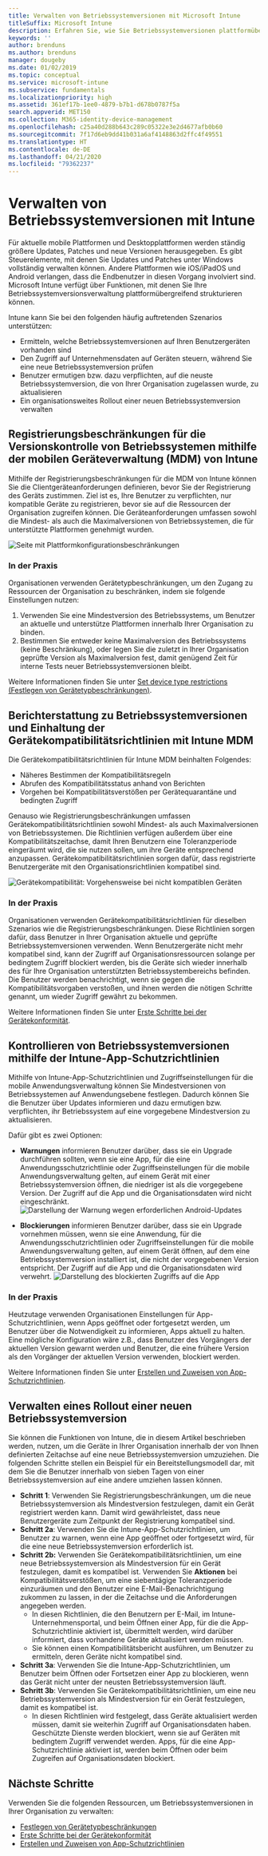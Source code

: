 ```yaml
---
title: Verwalten von Betriebssystemversionen mit Microsoft Intune
titleSuffix: Microsoft Intune
description: Erfahren Sie, wie Sie Betriebssystemversionen plattformübergreifend mit Microsoft Intune verwalten können.
keywords: ''
author: brenduns
ms.author: brenduns
manager: dougeby
ms.date: 01/02/2019
ms.topic: conceptual
ms.service: microsoft-intune
ms.subservice: fundamentals
ms.localizationpriority: high
ms.assetid: 361ef17b-1ee0-4879-b7b1-d678b0787f5a
search.appverid: MET150
ms.collection: M365-identity-device-management
ms.openlocfilehash: c25a40d288b643c289c05322e3e2d4677afb0b60
ms.sourcegitcommit: 7f17d6eb9dd41b031a6af4148863d2ffc4f49551
ms.translationtype: HT
ms.contentlocale: de-DE
ms.lasthandoff: 04/21/2020
ms.locfileid: "79362237"
---
```

# <a name="manage-operating-system-versions-with-intune"></a>Verwalten von Betriebssystemversionen mit Intune
Für aktuelle mobile Plattformen und Desktopplattformen werden ständig größere Updates, Patches und neue Versionen herausgegeben. Es gibt Steuerelemente, mit denen Sie Updates und Patches unter Windows vollständig verwalten können. Andere Plattformen wie iOS/iPadOS und Android verlangen, dass die Endbenutzer in diesen Vorgang involviert sind.  Microsoft Intune verfügt über Funktionen, mit denen Sie Ihre Betriebssystemversionsverwaltung plattformübergreifend strukturieren können.

Intune kann Sie bei den folgenden häufig auftretenden Szenarios unterstützen: 
- Ermitteln, welche Betriebssystemversionen auf Ihren Benutzergeräten vorhanden sind
- Den Zugriff auf Unternehmensdaten auf Geräten steuern, während Sie eine neue Betriebssystemversion prüfen
- Benutzer ermutigen bzw. dazu verpflichten, auf die neuste Betriebssystemversion, die von Ihrer Organisation zugelassen wurde, zu aktualisieren
- Ein organisationsweites Rollout einer neuen Betriebssystemversion verwalten
  
## <a name="operating-system-version-control-using-intune-mobile-device-management-mdm-enrollment-restrictions"></a>Registrierungsbeschränkungen für die Versionskontrolle von Betriebssystemen mithilfe der mobilen Geräteverwaltung (MDM) von Intune
Mithilfe der Registrierungsbeschränkungen für die MDM von Intune können Sie die Clientgeräteanforderungen definieren, bevor Sie der Registrierung des Geräts zustimmen. Ziel ist es, Ihre Benutzer zu verpflichten, nur kompatible Geräte zu registrieren, bevor sie auf die Ressourcen der Organisation zugreifen können. Die Geräteanforderungen umfassen sowohl die Mindest- als auch die Maximalversionen von Betriebssystemen, die für unterstützte Plattformen genehmigt wurden.

![Seite mit Plattformkonfigurationsbeschränkungen](./media/manage-os-versions/os-version-platform-configurations.png)

### <a name="in-practice"></a>In der Praxis

Organisationen verwenden Gerätetypbeschränkungen, um den Zugang zu Ressourcen der Organisation zu beschränken, indem sie folgende Einstellungen nutzen:

1. Verwenden Sie eine Mindestversion des Betriebssystems, um Benutzer an aktuelle und unterstütze Plattformen innerhalb Ihrer Organisation zu binden.
2. Bestimmen Sie entweder keine Maximalversion des Betriebssystems (keine Beschränkung), oder legen Sie die zuletzt in Ihrer Organisation geprüfte Version als Maximalversion fest, damit genügend Zeit für interne Tests neuer Betriebssystemversionen bleibt.

Weitere Informationen finden Sie unter [Set device type restrictions (Festlegen von Gerätetypbeschränkungen)](../enrollment/enrollment-restrictions-set.md#create-a-device-type-restriction).

## <a name="operating-system-version-reporting-and-compliance-with-intune-mdm-device-compliance-policies"></a>Berichterstattung zu Betriebssystemversionen und Einhaltung der Gerätekompatibilitätsrichtlinien mit Intune MDM

Die Gerätekompatibilitätsrichtlinien für Intune MDM beinhalten Folgendes:

- Näheres Bestimmen der Kompatibilitätsregeln
- Abrufen des Kompatibilitätsstatus anhand von Berichten
- Vorgehen bei Kompatibilitätsverstößen per Gerätequarantäne und bedingten Zugriff

Genauso wie Registrierungsbeschränkungen umfassen Gerätekompatibilitätsrichtlinien sowohl Mindest- als auch Maximalversionen von Betriebssystemen. Die Richtlinien verfügen außerdem über eine Kompatibilitätszeitachse, damit Ihren Benutzern eine Toleranzperiode eingeräumt wird, die sie nutzen sollen, um ihre Geräte entsprechend anzupassen. Gerätekompatibilitätsrichtlinien sorgen dafür, dass registrierte Benutzergeräte mit den Organisationsrichtlinien kompatibel sind.

![Gerätekompatibilität: Vorgehensweise bei nicht kompatiblen Geräten](./media/manage-os-versions/os-version-actions-noncompliance.png)

### <a name="in-practice"></a>In der Praxis
Organisationen verwenden Gerätekompatibilitätsrichtlinien für dieselben Szenarios wie die Registrierungsbeschränkungen. Diese Richtlinien sorgen dafür, dass Benutzer in Ihrer Organisation aktuelle und geprüfte Betriebssystemversionen verwenden. Wenn Benutzergeräte nicht mehr kompatibel sind, kann der Zugriff auf Organisationsressourcen solange per bedingtem Zugriff blockiert werden, bis die Geräte sich wieder innerhalb des für Ihre Organisation unterstützten Betriebssystembereichs befinden. Die Benutzer werden benachrichtigt, wenn sie gegen die Kompatibilitätsvorgaben verstoßen, und ihnen werden die nötigen Schritte genannt, um wieder Zugriff gewährt zu bekommen.   

Weitere Informationen finden Sie unter [Erste Schritte bei der Gerätekonformität](../protect/device-compliance-get-started.md).
 
## <a name="operating-system-version-controls-using-intune-app-protection-policies"></a>Kontrollieren von Betriebssystemversionen mithilfe der Intune-App-Schutzrichtlinien    
Mithilfe von Intune-App-Schutzrichtlinien und Zugriffseinstellungen für die mobile Anwendungsverwaltung können Sie Mindestversionen von Betriebssystemen auf Anwendungsebene festlegen. Dadurch können Sie die Benutzer über Updates informieren und dazu ermutigen bzw. verpflichten, ihr Betriebssystem auf eine vorgegebene Mindestversion zu aktualisieren.
 
Dafür gibt es zwei Optionen: 
- **Warnungen** informieren Benutzer darüber, dass sie ein Upgrade durchführen sollten, wenn sie eine App, für die eine Anwendungsschutzrichtlinie oder Zugriffseinstellungen für die mobile Anwendungsverwaltung gelten, auf einem Gerät mit einer Betriebssystemversion öffnen, die niedriger ist als die vorgegebene Version. Der Zugriff auf die App und die Organisationsdaten wird nicht eingeschränkt.
  ![Darstellung der Warnung wegen erforderlichen Android-Updates](./media/manage-os-versions/os-version-update-warning.png) 

- **Blockierungen** informieren Benutzer darüber, dass sie ein Upgrade vornehmen müssen, wenn sie eine Anwendung, für die Anwendungsschutzrichtlinien oder Zugriffseinstellungen für die mobile Anwendungsverwaltung gelten, auf einem Gerät öffnen, auf dem eine Betriebssystemversion installiert ist, die nicht der vorgegebenen Version entspricht. Der Zugriff auf die App und die Organisationsdaten wird verwehrt.
  ![Darstellung des blockierten Zugriffs auf die App](./media/manage-os-versions/os-version-access-blocked.png)

### <a name="in-practice"></a>In der Praxis
Heutzutage verwenden Organisationen Einstellungen für App-Schutzrichtlinien, wenn Apps geöffnet oder fortgesetzt werden, um Benutzer über die Notwendigkeit zu informieren, Apps aktuell zu halten. Eine mögliche Konfiguration wäre z.B., dass Benutzer des Vorgängers der aktuellen Version gewarnt werden und Benutzer, die eine frühere Version als den Vorgänger der aktuellen Version verwenden, blockiert werden.
 
Weitere Informationen finden Sie unter [Erstellen und Zuweisen von App-Schutzrichtlinien](../apps/app-protection-policies.md).

## <a name="managing-a-new-operating-system-version-rollout"></a>Verwalten eines Rollout einer neuen Betriebssystemversion
Sie können die Funktionen von Intune, die in diesem Artikel beschrieben werden, nutzen, um die Geräte in Ihrer Organisation innerhalb der von Ihnen definierten Zeitachse auf eine neue Betriebssystemversion umzuziehen. Die folgenden Schritte stellen ein Beispiel für ein Bereitstellungsmodell dar, mit dem Sie die Benutzer innerhalb von sieben Tagen von einer Betriebssystemversion auf eine andere umziehen lassen können.
- **Schritt 1**: Verwenden Sie Registrierungsbeschränkungen, um die neue Betriebssystemversion als Mindestversion festzulegen, damit ein Gerät registriert werden kann. Damit wird gewährleistet, dass neue Benutzergeräte zum Zeitpunkt der Registrierung kompatibel sind.
- **Schritt 2a**: Verwenden Sie die Intune-App-Schutzrichtlinien, um Benutzer zu warnen, wenn eine App geöffnet oder fortgesetzt wird, für die eine neue Betriebssystemversion erforderlich ist.
- **Schritt 2b:** Verwenden Sie Gerätekompatibilitätsrichtlinien, um eine neue Betriebssystemversion als Mindestversion für ein Gerät festzulegen, damit es kompatibel ist. Verwenden Sie **Aktionen** bei Kompatibilitätsverstößen, um eine siebentägige Toleranzperiode einzuräumen und den Benutzer eine E-Mail-Benachrichtigung zukommen zu lassen, in der die Zeitachse und die Anforderungen angegeben werden.
  - In diesen Richtlinien, die den Benutzern per E-Mail, im Intune-Unternehmensportal, und beim Öffnen einer App, für die die App-Schutzrichtlinie aktiviert ist, übermittelt werden, wird darüber informiert, dass vorhandene Geräte aktualisiert werden müssen.
  - Sie können einen Kompatibilitätsbericht ausführen, um Benutzer zu ermitteln, deren Geräte nicht kompatibel sind. 
- **Schritt 3a**: Verwenden Sie die Intune-App-Schutzrichtlinien, um Benutzer beim Öffnen oder Fortsetzen einer App zu blockieren, wenn das Gerät nicht unter der neusten Betriebssystemversion läuft.
- **Schritt 3b**: Verwenden Sie Gerätekompatibilitätsrichtlinien, um eine neu Betriebssystemversion als Mindestversion für ein Gerät festzulegen, damit es kompatibel ist.
  - In diesen Richtlinien wird festgelegt, dass Geräte aktualisiert werden müssen, damit sie weiterhin Zugriff auf Organisationsdaten haben. Geschützte Dienste werden blockiert, wenn sie auf Geräten mit bedingtem Zugriff verwendet werden. Apps, für die eine App-Schutzrichtlinie aktiviert ist, werden beim Öffnen oder beim Zugreifen auf Organisationsdaten blockiert.

## <a name="next-steps"></a>Nächste Schritte

Verwenden Sie die folgenden Ressourcen, um Betriebssystemversionen in Ihrer Organisation zu verwalten:

- [Festlegen von Gerätetypbeschränkungen](../enrollment/enrollment-restrictions-set.md#create-a-device-type-restriction)
- [Erste Schritte bei der Gerätekonformität](../protect/device-compliance-get-started.md)
- [Erstellen und Zuweisen von App-Schutzrichtlinien](../apps/app-protection-policies.md)
